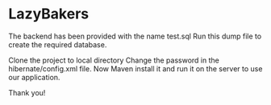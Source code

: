 # LazyBakers

The backend has been provided with the name test.sql
Run this dump file to create the required database.

Clone the project to local directory
Change the password in the hibernate/config.xml file.
Now Maven install it and run it on the server to use our application.

Thank you!
